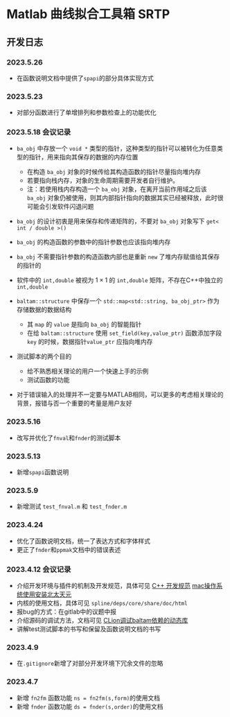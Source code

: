 # Matlab 曲线拟合工具箱 SRTP


<!--more-->

## 开发日志

### 2023.5.26

- 在函数说明文档中提供了`spapi`的部分具体实现方式

### 2023.5.23

- 对部分函数进行了单增排列和参数检查上的功能优化

### 2023.5.18 会议记录

- `ba_obj` 中存放一个 `void *` 类型的指针，这种类型的指针可以被转化为任意类型的指针，用来指向其保存的数据的内存位置
  - 在构造 `ba_obj` 对象的时候传给其构造函数的指针尽量指向堆内存
  - 若要指向栈内存，对象的生命周期需要开发者自行维护。
  - 注：若使用栈内存构造一个 `ba_obj` 对象，在离开当前作用域之后该 `ba_obj` 对象仍被使用，则其内部指针指向的数据其实已经被释放，此时很可能会引发软件闪退问题
- `ba_obj` 的设计初衷是用来保存和传递矩阵的，不要对 `ba_obj` 对象写下 `get< int / double >()`
- `ba_obj` 的构造函数的参数中的指针参数也应该指向堆内存
- `ba_obj` 不需要指针参数的构造函数内部也是重新 `new` 了堆内存赋值给其保存的指针的
- 软件中的 `int,double` 被视为 $1 \times 1$ 的 `int,double` 矩阵，不存在C++中独立的 `int,double`
- `baltam::structure` 中保存一个 `std::map<std::string, ba_obj_ptr>` 作为存储数据的数据结构
  - 其 `map` 的 `value` 是指向 `ba_obj` 的智能指针
  - 在给 `baltam::structure` 使用 `set_field(key,value_ptr)` 函数添加字段 `key` 的时候，数据指针`value_ptr` 应指向堆内存

- 测试脚本的两个目的
  - 给不熟悉相关理论的用户一个快速上手的示例
  - 测试函数的功能

- 对于错误输入的处理并不一定要与MATLAB相同，可以更多的考虑相关理论的背景，报错与否一个重要的考量是用户友好

### 2023.5.16

- 改写并优化了`fnval`和`fnder`的测试脚本

### 2023.5.13

- 新增`spapi`函数说明

### 2023.5.9

- 新增测试 `test_fnval.m` 和 `test_fnder.m`

### 2023.4.24

- 优化了函数说明文档，统一了表达方式和字体样式
- 更正了`fnder`和`ppmak`文档中的错误表述

### 2023.4.12 会议记录

- 介绍开发环境与插件的机制及开发规范，具体可见
  [C++ 开发规范](http://183.66.214.98:20005/numerical_computation/style_guide/-/wikis/C++-%E5%BC%80%E5%8F%91%E8%A7%84%E8%8C%83)
  [mac操作系统使用安装北太天元](https://www.bilibili.com/video/BV1SW4y1j71Y/?spm_id_from=333.999.0.0&vd_source=ee756967a7f488a76fc48a6117203f55)
- 内核的使用文档，具体可见 `spline/deps/core/share/doc/html`
- 报bug的方式：在gitlab中的议题中报
- 介绍源码的调试方法，文档可见 
  [CLion调试baltam依赖的动态库](http://183.66.214.98:20005/numerical_computation/style_guide/-/wikis/CLion%E8%B0%83%E8%AF%95baltam%E4%BE%9D%E8%B5%96%E7%9A%84%E5%8A%A8%E6%80%81%E5%BA%93)
- 讲解test测试脚本的书写和保留及函数说明文档的书写

### 2023.4.9

- 在`.gitignore`新增了对部分开发环境下冗余文件的忽略

### 2023.4.7

- 新增 `fn2fm` 函数功能 `ns = fn2fm(s,form)`的使用文档
- 新增 `fnder` 函数功能 `ds = fnder(s,order)`的使用文档
